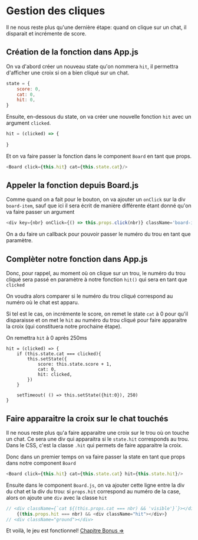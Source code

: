# Gestion des cliques

Il ne nous reste plus qu'une dernière étape: quand on clique sur un chat, il disparait et incrémente de score.

## Création de la fonction dans App.js

On va d'abord créer un nouveau state qu'on nommera `hit`, il permettra d'afficher une croix si on a bien cliqué sur un chat.

```js
state = {
	score: 0,
	cat: 0,
	hit: 0,
}
```

Ensuite, en-dessous du state, on va créer une nouvelle fonction `hit` avec un argument `clicked`.

```js
hit = (clicked) => {
	
}
```

Et on va faire passer la fonction dans le component `Board` en tant que props.

```js
<Board click={this.hit} cat={this.state.cat}/>
```

## Appeler la fonction depuis Board.js

Comme quand on a fait pour le bouton, on va ajouter un `onClick` sur la div `board-item`, sauf que ici il sera écrit de manière différente étant donné qu'on va faire passer un argument

```js
<div key={nbr} onClick={() => this.props.click(nbr)} className='board-item'>
```

On a du faire un callback pour pouvoir passer le numéro du trou en tant que paramètre.

## Complèter notre fonction dans App.js

Donc, pour rappel, au moment où on clique sur un trou, le numéro du trou cliqué sera passé en paramètre à notre fonction `hit()` qui sera en tant que `clicked`

On voudra alors comparer si le numéro du trou cliqué correspond au numéro où le chat est apparu.

Si tel est le cas, on incrémente le score, on remet le state `cat` à 0 pour qu'il disparaisse et on met le `hit` au numéro du trou cliqué pour faire apparaitre la croix (qui constituera notre prochaine étape).

On remettra `hit` à 0 après 250ms

```
hit = (clicked) => {
	if (this.state.cat === clicked){
		this.setState({
			score: this.state.score + 1,
			cat: 0,
			hit: clicked,
		})
	}

	setTimeout( () => this.setState({hit:0}), 250)
}
```



## Faire apparaitre la croix sur le chat touchés

Il ne nous reste plus qu'a faire apparaitre une croix sur le trou où on touche un chat. Ce sera une div qui apparaitra si le `state.hit` corresponds au trou. Dans le CSS, c'est la classe `.hit` qui permets de faire apparaitre la croix.

Donc dans un premier temps on va faire passer la state en tant que props dans notre component `Board`

```js
<Board click={this.hit} cat={this.state.cat} hit={this.state.hit}/>
```

Ensuite dans le component `Board.js`, on va ajouter cette ligne entre la div du chat et la div du trou: si `props.hit` correspond au numéro de la case, alors on ajoute une `div` avec la classe `hit`

```js
// <div className={`cat ${(this.props.cat === nbr) && 'visible'}`}></div>
	{(this.props.hit === nbr) && <div className="hit"></div>}
// <div className="ground"></div>
```



Et voilà, le jeu est fonctionnel!
[Chapitre Bonus =>](10-bonus.md)
